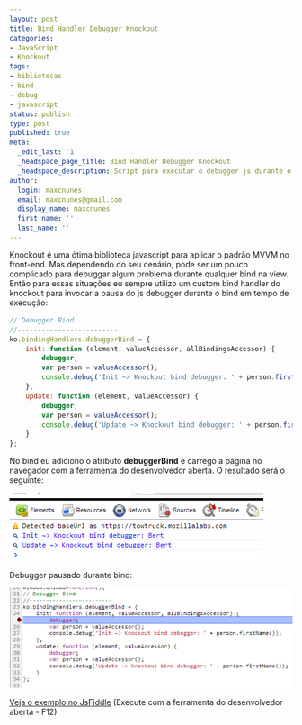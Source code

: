 ```yaml
---
layout: post
title: Bind Handler Debugger Knockout
categories:
- JavaScript
- Knockout
tags:
- bibliotecas
- bind
- debug
- javascript
status: publish
type: post
published: true
meta:
  _edit_last: '1'
  _headspace_page_title: Bind Handler Debugger Knockout
  _headspace_description: Script para executar o debugger js durante o bind pelo Knockout de um elemento na view
author:
  login: maxcnunes
  email: maxcnunes@gmail.com
  display_name: maxcnunes
  first_name: ''
  last_name: ''
---
```


Knockout é uma ótima biblioteca javascript para aplicar o padrão MVVM no front-end. Mas dependendo do seu cenário, pode ser um pouco complicado para debuggar algum problema durante qualquer bind na view.<br />
Então para essas situações eu sempre utilizo um custom bind handler do knockout para invocar a pausa do js debugger durante o bind em tempo de execução:


```js
// Debugger Bind
//-------------------------
ko.bindingHandlers.debuggerBind = {
    init: function (element, valueAccessor, allBindingsAccessor) {
        debugger;
        var person = valueAccessor();
        console.debug('Init ~> Knockout bind debugger: ' + person.firstName());
    },
    update: function (element, valueAccessor) {
        debugger;
        var person = valueAccessor();
        console.debug('Update ~> Knockout bind debugger: ' + person.firstName());
    }
};
```

No bind eu adiciono o atributo **debuggerBind** e carrego a página no navegador com a ferramenta do desenvolvedor aberta. O resultado será o seguinte:


![knockout-debugger](/assets/knockout-debugger.png)

Debugger pausado durante bind:

![knockout-debugger2](/assets/knockout-debugger2.png)

[Veja o exemplo no JsFiddle](http://jsfiddle.net/maxcnunes/vYY7T/) (Execute com a ferramenta do desenvolvedor aberta - F12)
